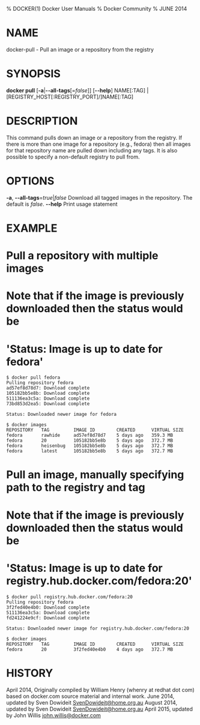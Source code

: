 % DOCKER(1) Docker User Manuals
% Docker Community
% JUNE 2014
# NAME
docker-pull - Pull an image or a repository from the registry

# SYNOPSIS
**docker pull**
[**-a**|**--all-tags**[=*false*]]
[**--help**] 
NAME[:TAG] | [REGISTRY_HOST[:REGISTRY_PORT]/]NAME[:TAG]

# DESCRIPTION

This command pulls down an image or a repository from the registry. If
there is more than one image for a repository (e.g., fedora) then all
images for that repository name are pulled down including any tags.
It is also possible to specify a non-default registry to pull from.

# OPTIONS
**-a**, **--all-tags**=*true*|*false*
   Download all tagged images in the repository. The default is *false*.
**--help**
  Print usage statement

# EXAMPLE

# Pull a repository with multiple images
# Note that if the  image is previously downloaded then the status would be
# 'Status: Image is up to date for fedora'

    $ docker pull fedora
    Pulling repository fedora
    ad57ef8d78d7: Download complete
    105182bb5e8b: Download complete
    511136ea3c5a: Download complete
    73bd853d2ea5: Download complete

    Status: Downloaded newer image for fedora

    $ docker images
    REPOSITORY   TAG         IMAGE ID        CREATED      VIRTUAL SIZE
    fedora       rawhide     ad57ef8d78d7    5 days ago   359.3 MB
    fedora       20          105182bb5e8b    5 days ago   372.7 MB
    fedora       heisenbug   105182bb5e8b    5 days ago   372.7 MB
    fedora       latest      105182bb5e8b    5 days ago   372.7 MB

# Pull an image, manually specifying path to the registry and tag
# Note that if the  image is previously downloaded then the status would be
# 'Status: Image is up to date for registry.hub.docker.com/fedora:20'

    $ docker pull registry.hub.docker.com/fedora:20
    Pulling repository fedora
    3f2fed40e4b0: Download complete 
    511136ea3c5a: Download complete 
    fd241224e9cf: Download complete 

    Status: Downloaded newer image for registry.hub.docker.com/fedora:20

    $ docker images
    REPOSITORY   TAG         IMAGE ID        CREATED      VIRTUAL SIZE
    fedora       20          3f2fed40e4b0    4 days ago   372.7 MB


# HISTORY
April 2014, Originally compiled by William Henry (whenry at redhat dot com)
based on docker.com source material and internal work.
June 2014, updated by Sven Dowideit <SvenDowideit@home.org.au>
August 2014, updated by Sven Dowideit <SvenDowideit@home.org.au>
April 2015, updated by John Willis <john.willis@docker.com>
